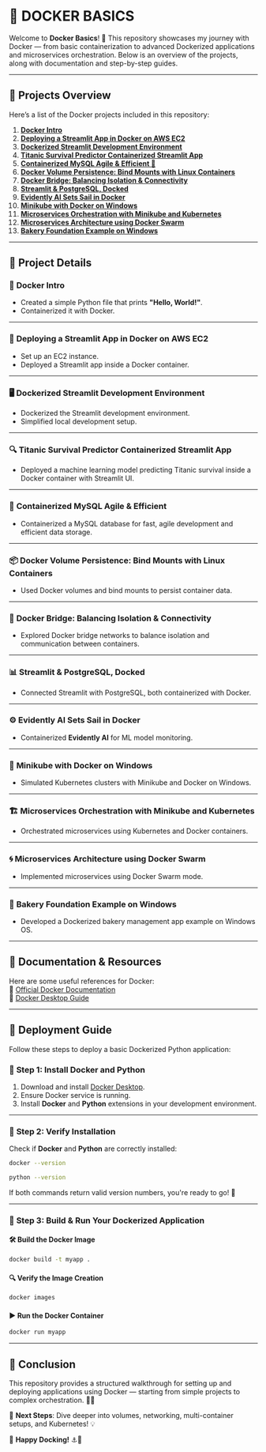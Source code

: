 # 🐳 **DOCKER BASICS**

Welcome to **Docker Basics**! 🚀 This repository showcases my journey with Docker — from basic containerization to advanced Dockerized applications and microservices orchestration. Below is an overview of the projects, along with documentation and step-by-step guides.

---

## 📂 **Projects Overview**

Here’s a list of the Docker projects included in this repository:

1. [**Docker Intro**](#-docker-intro)
2. [**Deploying a Streamlit App in Docker on AWS EC2**](#-deploying-a-streamlit-app-in-docker-on-aws-ec2)
3. [**Dockerized Streamlit Development Environment**](#-dockerized-streamlit-development-environment)
4. [**Titanic Survival Predictor Containerized Streamlit App**](#-titanic-survival-predictor-containerized-streamlit-app)
5. [**Containerized MySQL Agile & Efficient 🐬**](#-containerized-mysql-agile--efficient-)
6. [**Docker Volume Persistence: Bind Mounts with Linux Containers**](#-docker-volume-persistence-bind-mounts-with-linux-containers)
7. [**Docker Bridge: Balancing Isolation & Connectivity**](#-docker-bridge-balancing-isolation--connectivity)
8. [**Streamlit & PostgreSQL, Docked**](#-streamlit--postgresql-docked)
9. [**Evidently AI Sets Sail in Docker**](#-evidently-ai-sets-sail-in-docker)
10. [**Minikube with Docker on Windows**](#-minikube-with-docker-on-windows)
11. [**Microservices Orchestration with Minikube and Kubernetes**](#-microservices-orchestration-with-minikube-and-kubernetes)
12. [**Microservices Architecture using Docker Swarm**](#-microservices-architecture-using-docker-swarm)
13. [**Bakery Foundation Example on Windows**](#-bakery-foundation-example-on-windows)

---

## 📖 **Project Details**

### 🚀 **Docker Intro**
- Created a simple Python file that prints **"Hello, World!"**.
- Containerized it with Docker.

---

### 🔄 **Deploying a Streamlit App in Docker on AWS EC2**
- Set up an EC2 instance.
- Deployed a Streamlit app inside a Docker container.

---

### 🖥️ **Dockerized Streamlit Development Environment**
- Dockerized the Streamlit development environment.
- Simplified local development setup.

---

### 🔍 **Titanic Survival Predictor Containerized Streamlit App**
- Deployed a machine learning model predicting Titanic survival inside a Docker container with Streamlit UI.

---

### 🐬 **Containerized MySQL Agile & Efficient**
- Containerized a MySQL database for fast, agile development and efficient data storage.

---

### 📦 **Docker Volume Persistence: Bind Mounts with Linux Containers**
- Used Docker volumes and bind mounts to persist container data.

---

### 🌉 **Docker Bridge: Balancing Isolation & Connectivity**
- Explored Docker bridge networks to balance isolation and communication between containers.

---

### 📊 **Streamlit & PostgreSQL, Docked**
- Connected Streamlit with PostgreSQL, both containerized with Docker.

---

### ⚙️ **Evidently AI Sets Sail in Docker**
- Containerized **Evidently AI** for ML model monitoring.

---

### 🧱 **Minikube with Docker on Windows**
- Simulated Kubernetes clusters with Minikube and Docker on Windows.

---

### 🏗️ **Microservices Orchestration with Minikube and Kubernetes**
- Orchestrated microservices using Kubernetes and Docker containers.

---

### 🌀 **Microservices Architecture using Docker Swarm**
- Implemented microservices using Docker Swarm mode.

---

### 🍞 **Bakery Foundation Example on Windows**
- Developed a Dockerized bakery management app example on Windows OS.

---

## 📖 **Documentation & Resources**

Here are some useful references for Docker:  
🔹 [Official Docker Documentation](https://docs.docker.com/)  
🔹 [Docker Desktop Guide](https://docs.docker.com/desktop/)

---

## 🚀 **Deployment Guide**

Follow these steps to deploy a basic Dockerized Python application:

### 🔹 **Step 1: Install Docker and Python**
1. Download and install [Docker Desktop](https://www.docker.com/products/docker-desktop/).
2. Ensure Docker service is running.
3. Install **Docker** and **Python** extensions in your development environment.

---

### 🔹 **Step 2: Verify Installation**

Check if **Docker** and **Python** are correctly installed:

```bash
docker --version
```

```bash
python --version
```

If both commands return valid version numbers, you're ready to go! 🎉

---

### 🔹 **Step 3: Build & Run Your Dockerized Application**

#### 🛠️ Build the Docker Image

```bash
docker build -t myapp .
```

#### 🔍 Verify the Image Creation

```bash
docker images
```

#### ▶️ Run the Docker Container

```bash
docker run myapp
```

---

## 🎯 **Conclusion**

This repository provides a structured walkthrough for setting up and deploying applications using Docker — starting from simple projects to complex orchestration. 🐳✨

🔹 **Next Steps**: Dive deeper into volumes, networking, multi-container setups, and Kubernetes! 💡

🚀 **Happy Docking!** ⚓🌊
